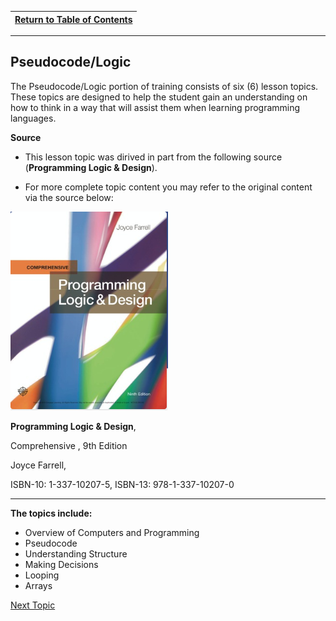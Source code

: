 |[Return to Table of Contents](/01_pseudocode/00-Table-of-Contents.md)|
|---|

---

## Pseudocode/Logic

The Pseudocode/Logic portion of training consists of six (6) lesson topics.  These topics are designed to help the student gain an understanding on how to think in a way that will assist them when learning programming languages.

**Source**

* This lesson topic was dirived in part from the following source (**Programming Logic & Design**). 

* For more complete topic content you may refer to the original content via the source below:

![](/01_pseudocode/assets/source.png)

**Programming Logic & Design**, 

Comprehensive , 9th Edition

Joyce Farrell, 

ISBN-10: 1-337-10207-5,  ISBN-13: 978-1-337-10207-0

---

**The topics include:**
* Overview of Computers and Programming
* Pseudocode
* Understanding Structure
* Making Decisions
* Looping
* Arrays

[Next Topic](01_pseudocode/01_Overview.md)

